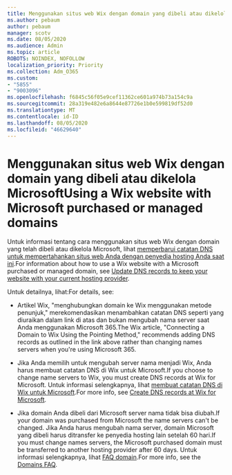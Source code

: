 ```yaml
---
title: Menggunakan situs web Wix dengan domain yang dibeli atau dikelola Microsoft
ms.author: pebaum
author: pebaum
manager: scotv
ms.date: 08/05/2020
ms.audience: Admin
ms.topic: article
ROBOTS: NOINDEX, NOFOLLOW
localization_priority: Priority
ms.collection: Adm_O365
ms.custom:
- "5855"
- "9003096"
ms.openlocfilehash: f6845c56f05e9cef11362ce601a974b73a154c9a
ms.sourcegitcommit: 28a319e482e6a8644e87726e1b0e599819df52d0
ms.translationtype: MT
ms.contentlocale: id-ID
ms.lasthandoff: 08/05/2020
ms.locfileid: "46629640"
---
```

# <a name="using-a-wix-website-with-microsoft-purchased-or-managed-domains"></a><span data-ttu-id="cc0d6-102">Menggunakan situs web Wix dengan domain yang dibeli atau dikelola Microsoft</span><span class="sxs-lookup"><span data-stu-id="cc0d6-102">Using a Wix website with Microsoft purchased or managed domains</span></span>

<span data-ttu-id="cc0d6-103">Untuk informasi tentang cara menggunakan situs web Wix dengan domain yang telah dibeli atau dikelola Microsoft, lihat [memperbarui catatan DNS untuk mempertahankan situs web Anda dengan penyedia hosting Anda saat ini](https://docs.microsoft.com/microsoft-365/admin/dns/update-dns-records-to-retain-current-hosting-provider).</span><span class="sxs-lookup"><span data-stu-id="cc0d6-103">For information about how to use a Wix website with a Microsoft purchased or managed domain, see [Update DNS records to keep your website with your current hosting provider](https://docs.microsoft.com/microsoft-365/admin/dns/update-dns-records-to-retain-current-hosting-provider).</span></span>

<span data-ttu-id="cc0d6-104">Untuk detailnya, lihat:</span><span class="sxs-lookup"><span data-stu-id="cc0d6-104">For details, see:</span></span> 

- <span data-ttu-id="cc0d6-105">Artikel Wix, "menghubungkan domain ke Wix menggunakan metode penunjuk," merekomendasikan menambahkan catatan DNS seperti yang diuraikan dalam link di atas dan bukan mengubah nama server saat Anda menggunakan Microsoft 365.</span><span class="sxs-lookup"><span data-stu-id="cc0d6-105">The Wix article, "Connecting a Domain to Wix Using the Pointing Method," recommends adding DNS records as outlined in the link above rather than changing names servers when you're using Microsoft 365.</span></span>

- <span data-ttu-id="cc0d6-106">Jika Anda memilih untuk mengubah server nama menjadi Wix, Anda harus membuat catatan DNS di Wix untuk Microsoft.</span><span class="sxs-lookup"><span data-stu-id="cc0d6-106">If you choose to change name servers to Wix, you must create DNS records at Wix for Microsoft.</span></span> <span data-ttu-id="cc0d6-107">Untuk informasi selengkapnya, lihat [membuat catatan DNS di Wix untuk Microsoft](https://docs.microsoft.com/microsoft-365/admin/dns/create-dns-records-at-wix).</span><span class="sxs-lookup"><span data-stu-id="cc0d6-107">For more info, see [Create DNS records at Wix for Microsoft](https://docs.microsoft.com/microsoft-365/admin/dns/create-dns-records-at-wix).</span></span>

- <span data-ttu-id="cc0d6-108">Jika domain Anda dibeli dari Microsoft server nama tidak bisa diubah.</span><span class="sxs-lookup"><span data-stu-id="cc0d6-108">If your domain was purchased from Microsoft the name servers can't be changed.</span></span> <span data-ttu-id="cc0d6-109">Jika Anda harus mengubah nama server, domain Microsoft yang dibeli harus ditransfer ke penyedia hosting lain setelah 60 hari.</span><span class="sxs-lookup"><span data-stu-id="cc0d6-109">If you must change names servers, the Microsoft purchased domain must be transferred to another hosting provider after 60 days.</span></span> <span data-ttu-id="cc0d6-110">Untuk informasi selengkapnya, lihat [FAQ domain](https://docs.microsoft.com/microsoft-365/admin/setup/domains-faq#can-i-transfer-a-domain-i-purchased-from-microsoft-to-another-provider).</span><span class="sxs-lookup"><span data-stu-id="cc0d6-110">For more info, see the [Domains FAQ](https://docs.microsoft.com/microsoft-365/admin/setup/domains-faq#can-i-transfer-a-domain-i-purchased-from-microsoft-to-another-provider).</span></span>